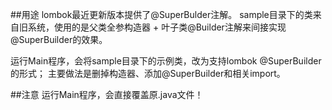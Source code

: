 ##用途
lombok最近更新版本提供了@SuperBulder注解。
sample目录下的类来自旧系统，使用的是父类全参构造器 + 叶子类@Builder注解来间接实现@SuperBuilder的效果。

运行Main程序，会将sample目录下的示例类，改为支持lombok @SuperBuilder的形式；
主要做法是删掉构造器、添加@SuperBuilder和相关import。

##注意
运行Main程序，会直接覆盖原.java文件！
